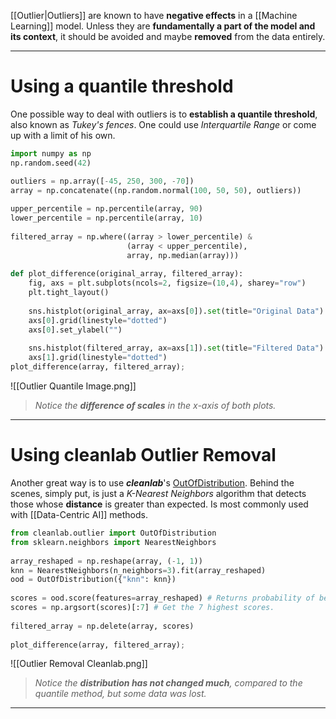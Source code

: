 
[[Outlier|Outliers]] are known to have **negative effects** in a [[Machine Learning]] model. Unless they are **fundamentally a part of the model and its context**, it should be avoided and maybe **removed** from the data entirely.
___
# Using a quantile threshold
 
 One possible way to deal with outliers is to **establish a quantile threshold**, also known as *Tukey's fences*. One could use *Interquartile Range* or come up with a limit of his own.

```python
import numpy as np
np.random.seed(42)

outliers = np.array([-45, 250, 300, -70])  
array = np.concatenate((np.random.normal(100, 50, 50), outliers))  
  
upper_percentile = np.percentile(array, 90)  
lower_percentile = np.percentile(array, 10)  
  
filtered_array = np.where((array > lower_percentile) &  
                          (array < upper_percentile),
                          array, np.median(array)))
  
def plot_difference(original_array, filtered_array):  
    fig, axs = plt.subplots(ncols=2, figsize=(10,4), sharey="row")  
    plt.tight_layout()
    
    sns.histplot(original_array, ax=axs[0]).set(title="Original Data")  
    axs[0].grid(linestyle="dotted")  
    axs[0].set_ylabel("")  
    
    sns.histplot(filtered_array, ax=axs[1]).set(title="Filtered Data")  
    axs[1].grid(linestyle="dotted")
plot_difference(array, filtered_array);
```

![[Outlier Quantile Image.png]]
> *Notice the **difference of scales** in the x-axis of both plots.*
___
# Using cleanlab Outlier Removal
 
 Another great way is to use ***cleanlab***'s [OutOfDistribution](https://docs.cleanlab.ai/stable/cleanlab/outlier.html). Behind the scenes, simply put, is just a *K-Nearest Neighbors* algorithm that detects those whose **distance** is greater than expected. Is most commonly used with [[Data-Centric AI]] methods.

```python
from cleanlab.outlier import OutOfDistribution  
from sklearn.neighbors import NearestNeighbors  
  
array_reshaped = np.reshape(array, (-1, 1))  
knn = NearestNeighbors(n_neighbors=3).fit(array_reshaped)  
ood = OutOfDistribution({"knn": knn})  
  
scores = ood.score(features=array_reshaped) # Returns probability of being outlier  
scores = np.argsort(scores)[:7] # Get the 7 highest scores.  
  
filtered_array = np.delete(array, scores)  
  
plot_difference(array, filtered_array);
```

![[Outlier Removal Cleanlab.png]]
> *Notice the **distribution has not changed much**, compared to the quantile method, but some data was lost.*
___